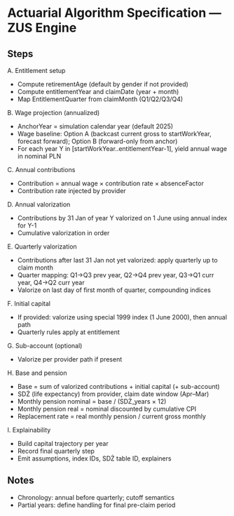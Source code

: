 # Actuarial Algorithm Specification — ZUS Engine

## Steps

A. Entitlement setup
- Compute retirementAge (default by gender if not provided)
- Compute entitlementYear and claimDate (year + month)
- Map EntitlementQuarter from claimMonth (Q1/Q2/Q3/Q4)

B. Wage projection (annualized)
- AnchorYear = simulation calendar year (default 2025)
- Wage baseline: Option A (backcast current gross to startWorkYear, forecast forward); Option B (forward-only from anchor)
- For each year Y in [startWorkYear..entitlementYear-1], yield annual wage in nominal PLN

C. Annual contributions
- Contribution = annual wage × contribution rate × absenceFactor
- Contribution rate injected by provider

D. Annual valorization
- Contributions by 31 Jan of year Y valorized on 1 June using annual index for Y-1
- Cumulative valorization in order

E. Quarterly valorization
- Contributions after last 31 Jan not yet valorized: apply quarterly up to claim month
- Quarter mapping: Q1→Q3 prev year, Q2→Q4 prev year, Q3→Q1 curr year, Q4→Q2 curr year
- Valorize on last day of first month of quarter, compounding indices

F. Initial capital
- If provided: valorize using special 1999 index (1 June 2000), then annual path
- Quarterly rules apply at entitlement

G. Sub-account (optional)
- Valorize per provider path if present

H. Base and pension
- Base = sum of valorized contributions + initial capital (+ sub-account)
- SDŻ (life expectancy) from provider, claim date window (Apr–Mar)
- Monthly pension nominal = base / (SDŻ_years × 12)
- Monthly pension real = nominal discounted by cumulative CPI
- Replacement rate = real monthly pension / current gross monthly

I. Explainability
- Build capital trajectory per year
- Record final quarterly step
- Emit assumptions, index IDs, SDŻ table ID, explainers

## Notes
- Chronology: annual before quarterly; cutoff semantics
- Partial years: define handling for final pre-claim period
